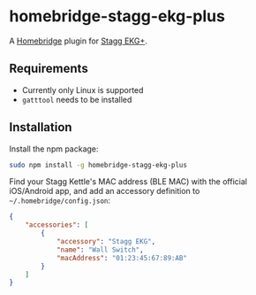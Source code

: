 # homebridge-stagg-ekg-plus

A [Homebridge](https://github.com/nfarina/homebridge) plugin for [Stagg EKG+](https://fellowproducts.com/collections/heat/products/stagg-ekg-plus).

## Requirements

* Currently only Linux is supported
* `gatttool` needs to be installed

## Installation

Install the npm package:

```bash
sudo npm install -g homebridge-stagg-ekg-plus
```

Find your Stagg Kettle's MAC address (BLE MAC) with the official iOS/Android app, and add an accessory definition to `~/.homebridge/config.json`:

```json
{
    "accessories": [
        {
            "accessory": "Stagg EKG",
            "name": "Wall Switch",
            "macAddress": "01:23:45:67:89:AB"
        }
    ]
}
```
